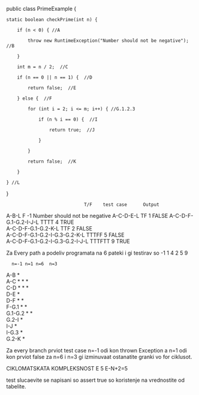 
				
public class PrimeExample {

    static boolean checkPrime(int n) {

        if (n < 0) { //A

            throw new RuntimeException("Number should not be negative"); //B

        }

        int m = n / 2;  //C

        if (n == 0 || n == 1) {  //D

            return false;  //E

        } else {  //F

            for (int i = 2; i <= m; i++) { //G.1.2.3

                if (n % i == 0) {  //I

                    return true;  //J

                }

            }

            return false;  //K

        }

    } //L

}				

	                             T/F	test case	   Output	
A-B-L	                         F   	-1	  Number should not be negative	
A-C-D-E-L                      	TF   	 1	  FALSE	
A-C-D-F-G.1-G.2-I-J-L          	TTTT	4	TRUE	
A-C-D-F-G.1-G.2-K-L           	TTF	    2	FALSE	
A-C-D-F-G.1-G.2-I-G.3-G.2-K-L	TTTFF	5	FALSE	
A-C-D-F-G.1-G.2-I-G.3-G.2-I-J-L	TTTFTT	9	TRUE	

Za Every path a podeliv programata na 6 pateki i gi testirav so -1 1 4 2 5 9





      n=-1 n=1 n=6	n=3	
A-B	    *				
A-C		    *	*	*	
C-D		    *	*	*	
D-E		    *			
D-F			    *	*	
F-G.1			*	*	
G.1-G.2			*	*	
G.2-I			*		
I-J			    *		
I-G.3			*		
G.2-K				*	

Za every branch prviot test case n=-1 odi kon thrown Exception a n=1 odi kon prviot false
za n=6 i n=3 gi izminuvaat ostanatite granki vo for ciklusot.

CIKLOMATSKATA KOMPLEKSNOST E 5
E-N+2=5


test slucaevite se napisani so assert true so koristenje na vrednostite od tabelite.

